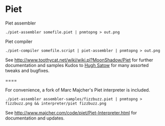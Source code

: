 Piet
====

Piet assembler

    ./piet-assembler somefile.piet | pnmtopng > out.png

Piet compiler

    ./piet-compiler somefile.script | piet-assembler | pnmtopng > out.png

See http://www.toothycat.net/wiki/wiki.pl?MoonShadow/Piet for further documentation and samples
Kudos to [Hugh Satow](http://freespace.virgin.net/hugh.satow/midp/) for many assorted tweaks and bugfixes.

====

For convenience, a fork of Marc Majcher's Piet interpreter is included. 

    ./piet-assembler assembler-samples/fizzbuzz.piet | pnmtopng > fizzbuzz.png && interpreter/piet fizzbuzz.png

See http://www.majcher.com/code/piet/Piet-Interpreter.html for documentation and updates.
